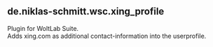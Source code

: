 <h2><strong>de.niklas-schmitt.wsc.xing_profile</strong></h2>
<p>Plugin for WoltLab Suite.<br>Adds xing.com as additional contact-information into the userprofile.</p>
